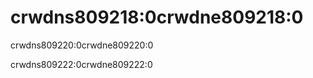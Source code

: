 # crwdns809218:0crwdne809218:0

<p class="description">crwdns809220:0crwdne809220:0</p>

crwdns809222:0crwdne809222:0